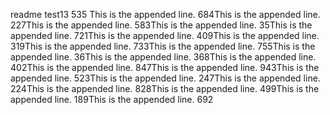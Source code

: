 readme
test13
535
This is the appended line.	684This is the appended line.	227This is the appended line.	583This is the appended line.	35This is the appended line.	721This is the appended line.	409This is the appended line.	319This is the appended line.	733This is the appended line.	755This is the appended line.	36This is the appended line.	368This is the appended line.	402This is the appended line.	847This is the appended line.	943This is the appended line.	523This is the appended line.	247This is the appended line.	224This is the appended line.	828This is the appended line.	499This is the appended line.	189This is the appended line.	692